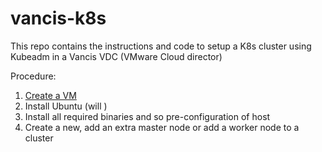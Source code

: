 # vancis-k8s
This repo contains the instructions and code to setup a K8s cluster using Kubeadm in a Vancis VDC (VMware Cloud director)

Procedure:

1. [Create a VM](create-vm.md)
2. Install Ubuntu (will )
3. Install all required binaries and so pre-configuration of host
4. Create a new, add an extra master node or add a worker node to a cluster
